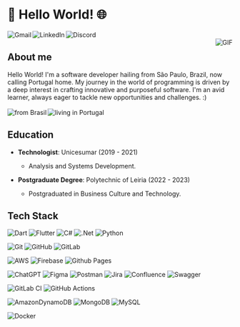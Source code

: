 # 👋 Hello World! 🌐
<a href="mailto:mairabarbosa.pt@gmail.com">
  <img align="left" alt="Gmail" src="https://img.shields.io/badge/Gmail-D14836?style=flat&logo=gmail&logoColor=white" />
</a>
<a href="https://www.linkedin.com/in/mairamourabarbosa/">
  <img align="left" alt="LinkedIn" src="https://img.shields.io/badge/LinkedIn-%230077B5.svg?style=flat&logo=linkedin&logoColor=white" />
</a>
<a href="http://discord.gg">
  <img align="left" alt="Discord" src="https://img.shields.io/badge/Discord-Mahdame-235865F2?style=flat&color=%237289DA" />
</a>

<br/>
<img align="right" alt="GIF" src="https://giffiles.alphacoders.com/297/2970.gif" />

## About me

Hello World! I'm a software developer hailing from São Paulo, Brazil, now calling Portugal home. My journey in the world of programming is driven by a deep interest in crafting innovative and purposeful software. I'm an avid learner, always eager to tackle new opportunities and challenges. :)
<br/>
<br/>
<a href="https://maira.dev">
  <img align="left" alt="from Brasil" src="https://img.shields.io/badge/from-%F0%9F%87%A7%F0%9F%87%B7BRASIL-lightyellow.svg" />
</a>
<a href="https://maira.dev">
  <img align="left" alt="living in Portugal" src="https://img.shields.io/badge/living_in_-%F0%9F%87%B5%F0%9F%87%B9PORTUGAL-lightgreen.svg" />
</a>
<br/>

## Education

- **Technologist**: Unicesumar (2019 - 2021)
  - Analysis and Systems Development.

- **Postgraduate Degree**: Polytechnic of Leiria (2022 - 2023)
  - Postgraduated in Business Culture and Technology.

## Tech Stack

![Dart](https://img.shields.io/badge/Dart-%230175C2.svg?style=flat&logo=dart&logoColor=white)
![Flutter](https://img.shields.io/badge/Flutter-%2302569B.svg?style=flat&logo=Flutter&logoColor=white)
![C#](https://img.shields.io/badge/C%23-%23239120.svg?style=flat&logo=c-sharp&logoColor=white)
![.Net](https://img.shields.io/badge/.NET-5C2D91?style=flat&logo=.net&logoColor=white)
![Python](https://img.shields.io/badge/Python-3670A0?style=flat&logo=python&logoColor=ffdd54)

![Git](https://img.shields.io/badge/Git-%23F05033.svg?style=flat&logo=git&logoColor=white)
![GitHub](https://img.shields.io/badge/Github-%23121011.svg?style=flat&logo=github&logoColor=white)
![GitLab](https://img.shields.io/badge/Gitlab-%23181717.svg?style=flat&logo=gitlab&logoColor=white)

![AWS](https://img.shields.io/badge/AWS-%23FF9900.svg?style=flat&logo=amazon-aws&logoColor=white)
![Firebase](https://img.shields.io/badge/Firebase-%23039BE5.svg?style=flat&logo=firebase)
![Github Pages](https://img.shields.io/badge/Github%20Pages-121013?style=flat&logo=github&logoColor=white)

![ChatGPT](https://img.shields.io/badge/ChatGPT-74aa9c?style=flat&logo=openai&logoColor=white)
![Figma](https://img.shields.io/badge/Figma-%23F24E1E.svg?style=flat&logo=figma&logoColor=white)
![Postman](https://img.shields.io/badge/Postman-FF6C37?style=flat&logo=postman&logoColor=white)
![Jira](https://img.shields.io/badge/Jira-%230A0FFF.svg?style=flat&logo=jira&logoColor=white)
![Confluence](https://img.shields.io/badge/Confluence-%23172BF4.svg?style=flat&logo=confluence&logoColor=white)
![Swagger](https://img.shields.io/badge/-Swagger-%23Clojure?style=flat&logo=swagger&logoColor=white)

![GitLab CI](https://img.shields.io/badge/Gitlab%20CI-%23181717.svg?style=flat&logo=gitlab&logoColor=white)
![GitHub Actions](https://img.shields.io/badge/Github%20Actions-%232671E5.svg?style=flat&logo=githubactions&logoColor=white)

![AmazonDynamoDB](https://img.shields.io/badge/Amazon%20DynamoDB-4053D6?style=flat&logo=Amazon%20DynamoDB&logoColor=white)
![MongoDB](https://img.shields.io/badge/MongoDB-%234ea94b.svg?style=flat&logo=mongodb&logoColor=white)
![MySQL](https://img.shields.io/badge/MySQL-%2300f.svg?style=flat&logo=mysql&logoColor=white)

![Docker](https://img.shields.io/badge/Docker-%230db7ed.svg?style=flat&logo=docker&logoColor=white)
